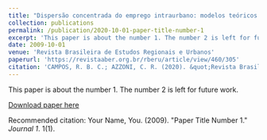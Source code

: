 ```yaml
---
title: "Dispersão concentrada do emprego intraurbano: modelos teóricos e abordagens empíricas"
collection: publications
permalink: /publication/2020-10-01-paper-title-number-1
excerpt: 'This paper is about the number 1. The number 2 is left for future work.'
date: 2009-10-01
venue: 'Revista Brasileira de Estudos Regionais e Urbanos'
paperurl: 'https://revistaaber.org.br/rberu/article/view/460/305'
citation: 'CAMPOS, R. B. C.; AZZONI, C. R. (2020). &quot;Revista Brasileira de Estudos Regionais e Urbanos, v. 13, p. 606-627, 2020.&quot; <i>Journal 1</i>. 1(1).'
---
```

This paper is about the number 1. The number 2 is left for future work.

[Download paper here](http://academicpages.github.io/files/paper1.pdf)

Recommended citation: Your Name, You. (2009). "Paper Title Number 1." <i>Journal 1</i>. 1(1).
